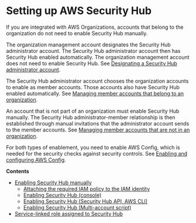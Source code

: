 # Setting up AWS Security Hub<a name="securityhub-settingup"></a>

If you are integrated with AWS Organizations, accounts that belong to the organization do not need to enable Security Hub manually\.

The organization management account designates the Security Hub administrator account\. The Security Hub administrator account then has Security Hub enabled automatically\. The organization management account does not need to enable Security Hub\. See [Designating a Security Hub administrator account](designate-orgs-admin-account.md)\.

The Security Hub administrator account chooses the organization accounts to enable as member accounts\. Those accounts also have Security Hub enabled automatically\. See [Managing member accounts that belong to an organization](securityhub-accounts-orgs.md)\.

An account that is not part of an organization must enable Security Hub manually\. The Security Hub administrator\-member relationship is then established through manual invitations that the administrator account sends to the member accounts\. See [Managing member accounts that are not in an organization](account-management-manual.md)\.

For both types of enablement, you need to enable AWS Config, which is needed for the security checks against security controls\. See [Enabling and configuring AWS Config](securityhub-prereq-config.md)\.

**Contents**
+ [Enabling Security Hub manually](securityhub-enable.md)
  + [Attaching the required IAM policy to the IAM identity](securityhub-enable.md#securityhub-enable-attach-policy)
  + [Enabling Security Hub \(console\)](securityhub-enable.md#securityhub-enable-console)
  + [Enabling Security Hub \(Security Hub API, AWS CLI\)](securityhub-enable.md#securityhub-enable-api)
  + [Enabling Security Hub \(Multi\-account script\)](securityhub-enable.md#securityhub-enable-multiaccount-script)
+ [Service\-linked role assigned to Security Hub](security-hub-enable-slr.md)